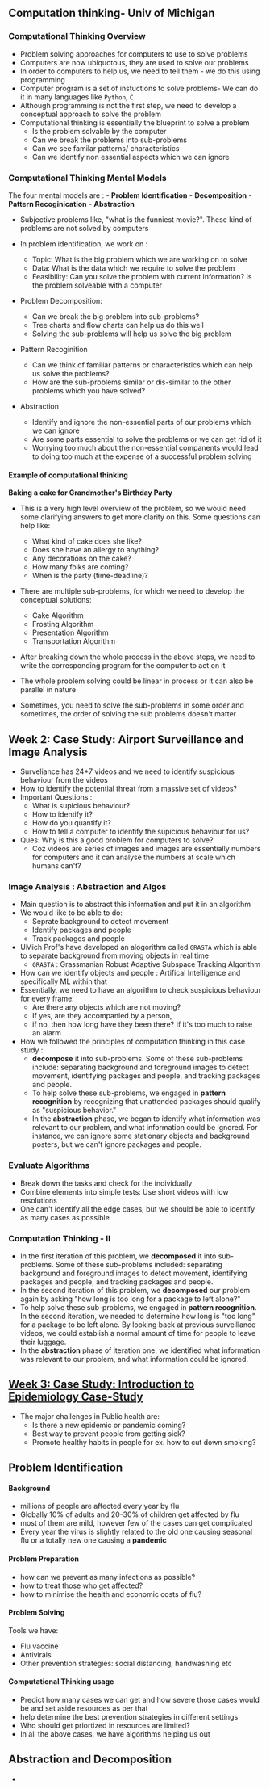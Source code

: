 ## Computation thinking- Univ of Michigan


### Computational Thinking Overview
- Problem solving approaches for computers to use to solve problems
- Computers are now ubiquotous, they are used to solve our problems
- In order to computers to help us, we need to tell them - we do this using programming
- Computer program is a set of instuctions to solve problems- We can do it in many languages like `Python`, `C`
- Although programming is not the first step, we need to develop a conceptual approach to solve the problem 
- Computational thinking is essentially the blueprint to solve a problem 
	- Is the problem solvable by the computer
	- Can we break the problems into sub-problems
	- Can we see familar patterns/ characteristics
	- Can we identify non essential aspects which we can ignore

### Computational Thinking Mental Models

The four mental models are :
	- **Problem Identification**
	- **Decomposition**
	- **Pattern Recoginication**
	- **Abstraction**

-  Subjective problems like, "what is the funniest movie?". These kind of problems are not solved by computers

- In problem identification, we work on :
	- Topic: What is the big problem which we are working on to solve
	- Data: What is the data which we require to solve the problem
	- Feasibility: Can you solve the problem with current information? Is the problem solveable with a computer

- Problem Decomposition: 
	- Can we break the big problem into sub-problems?
	- Tree charts and flow charts can help us do this well
	- Solving the sub-problems will help us solve the big problem

- Pattern Recoginition
	- Can we think of familiar patterns or characteristics which can help us solve the problems?
	- How are the sub-problems similar or dis-similar to the other problems which you have solved? 

- Abstraction 
	- Identify and ignore the non-essential parts of our problems which we can ignore
	- Are some parts essential to solve the problems or we can get rid of it
	- Worrying too much about the non-essential companents would lead to doing too much at the expense of a successful problem solving

#### Example of computational thinking

**Baking a cake for Grandmother's Birthday Party**

- This is a very high level overview of the problem, so we would need some clarifying answers to get more clarity on this. Some questions can help like:
	- What kind of cake does she like?
	- Does she have an allergy to anything?
	- Any decorations on the cake?
	- How many folks are coming?
	- When is the party (time-deadline)?

- There are multiple sub-problems, for which we need to develop the conceptual solutions:
	- Cake Algorithm
	- Frosting Algorithm
	- Presentation Algorithm
	- Transportation Algorithm
- After breaking down the whole process in the above steps, we need to write the corresponding program for the computer to act on it
- The whole problem solving could be linear in process or it can also be parallel in nature
- Sometimes, you need to solve the sub-problems in some order and sometimes, the order of solving the sub problems doesn't matter

## Week 2:  Case Study: Airport Surveillance and Image Analysis

* Surveliance has 24*7 videos and we need to identify suspicious behaviour from the videos
* How to identify the potential threat from a massive set of videos?
* Important Questions : 
	* What is supicious behaviour? 
	* How to identify it? 
	* How do you quantify it?
	* How to tell a computer to identify the supicious behaviour for us?
* Ques: Why is this a good problem for computers to solve?
	* Coz videos are series of images and images are essentially numbers for computers and it can analyse the numbers at scale which humans can't? 

###  Image Analysis : Abstraction and Algos
* Main question is to abstract this information and put it in an algorithm
* We would like to be able to do:
	* Seprate background to detect movement
	* Identify packages and people
	* Track packages and people
* UMich Prof's have developed an alogorithm called `GRASTA` which is able to separate background from moving objects in real time
	* `GRASTA` : Grassmanian Robust Adaptive Subspace Tracking Algorithm
* How can we identify objects and people : Artifical Intelligence and specifically ML within that
* Essentially, we need to have an algorithm to check suspicious behaviour for every frame:
	* Are there any objects which are not moving?
	* If yes, are they accompanied by a person,
	* if no, then how long have they been there? If it's too much to raise an alarm 
* How we followed the principles of computation thinking in this case study : 
	* **decompose** it into sub-problems. Some of these sub-problems include: separating background and foreground images to detect movement, identifying packages and people, and tracking packages and people.
	* To help solve these sub-problems, we engaged in **pattern recognition** by recognizing that unattended packages should qualify as "suspicious behavior."
	* In the **abstraction** phase, we began to identify what information was relevant to our problem, and what information could be ignored. For instance, we can ignore some stationary objects and background posters, but we can't ignore packages and people. 
### Evaluate Algorithms
* Break down the tasks and check for the individually 
* Combine elements into simple tests: Use short videos with low resolutions
* One can't identify all the edge cases, but we should be able to identify as many cases as possible

### Computation Thinking - II
* In the first iteration of this problem, we **decomposed** it into sub-problems. Some of these sub-problems included: separating background and foreground images to detect movement, identifying packages and people, and tracking packages and people. 
* In the second iteration of this problem, we **decomposed** our problem again by asking "how long is too long for a package to left alone?"
* To help solve these sub-problems, we engaged in **pattern recognition**. In the second iteration, we needed to determine how long is "too long" for a package to be left alone. By looking back at previous surveillance videos, we could establish a normal amount of time for people to leave their luggage.
* In the **abstraction** phase of iteration one, we identified what information was relevant to our problem, and what information could be ignored.

## [Week 3:  Case Study: Introduction to Epidemiology Case-Study](https://www.coursera.org/learn/compthinking/exam/u6i6Z/airport-surveillance-case-study-quiz)

- The major challenges in Public health are:
	- Is there a new epidemic or pandemic coming?
	- Best way to prevent people from getting sick?
	- Promote healthy habits in people for ex. how to cut down smoking?


## Problem Identification

#### Background
- millions of people are affected every year by flu
- Globally 10% of adults and 20-30% of children get affected by flu
- most of them are mild, however few of the cases can get complicated
- Every year the virus is slightly related to the old one causing seasonal flu or a totally new one causing a **pandemic**

#### Problem Preparation 
- how can we prevent as many infections as possible?
- how to treat those who get affected?
- how to minimise the health and economic costs of flu?

#### Problem Solving
Tools we have:
- Flu vaccine
- Antivirals
- Other prevention strategies: social distancing, handwashing etc

#### Computational Thinking usage
- Predict how many cases we can get and how severe those cases would be and set aside resources as per that
- help determine the best prevention strategies in different settings
-  Who should get priortized in resources are limited?
- In all the above cases, we have algorithms helping us out

## Abstraction and Decomposition
- 


 






